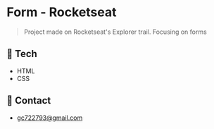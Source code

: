# Form - Rocketseat


> Project made on Rocketseat's Explorer trail. Focusing on forms

## 🔧 Tech

- HTML
- CSS

## 📧 Contact

- gc722793@gmail.com